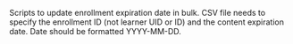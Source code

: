Scripts to update enrollment expiration date in bulk. CSV file needs to specify the enrollment ID (not learner UID or ID) and the content expiration date. Date should be formatted YYYY-MM-DD.
